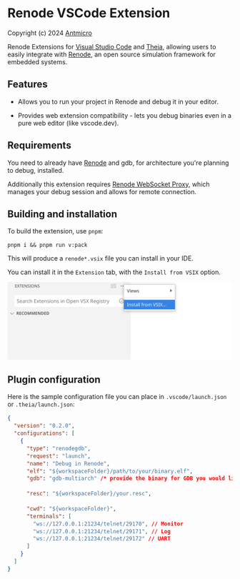 # Renode VSCode Extension

Copyright (c) 2024 [Antmicro](https://antmicro.com)

Renode Extensions for [Visual Studio Code](https://code.visualstudio.com/) and [Theia](https://theia-ide.org), allowing users to easily integrate with [Renode](https://renode.io), an open source simulation framework for embedded systems.

## Features

- Allows you to run your project in Renode and debug it in your editor.

- Provides web extension compatibility - lets you debug binaries even in a pure web editor (like vscode.dev).

## Requirements

You need to already have [Renode](https://github.com/renode/renode) and gdb, for architecture you're planning to debug, installed.

Additionally this extension requires [Renode WebSocket Proxy](https://github.com/antmicro/renode-ws-proxy), which manages your debug session and allows for remote connection.

## Building and installation

To build the extension, use `pnpm`:

```
pnpm i && pnpm run v:pack
```

This will produce a `renode*.vsix` file you can install in your IDE.

You can install it in the `Extension` tab, with the `Install from VSIX` option.

![Install from VSIX](img/vsix.png)

## Plugin configuration

Here is the sample configuration file you can place in `.vscode/launch.json` or `.theia/launch.json`:

```json
{
  "version": "0.2.0",
  "configurations": [
    {
      "type": "renodegdb",
      "request": "launch",
      "name": "Debug in Renode",
      "elf": "${workspaceFolder}/path/to/your/binary.elf",
      "gdb": "gdb-multiarch" /* provide the binary for GDB you would like to use */,

      "resc": "${workspaceFolder}/your.resc",

      "cwd": "${workspaceFolder}",
      "terminals": [
        "ws://127.0.0.1:21234/telnet/29170", // Monitor
        "ws://127.0.0.1:21234/telnet/29171", // Log
        "ws://127.0.0.1:21234/telnet/29172" // UART
      ]
    }
  ]
}
```
